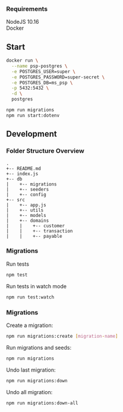 ### Requirements
NodeJS 10.16 </br>
Docker

## Start
```bash
docker run \
  --name psp-postgres \
  -e POSTGRES_USER=super \
  -e POSTGRES_PASSWORD=super-secret \
  -e POSTGRES_DB=ms_psp \
  -p 5432:5432 \
  -d \
  postgres

npm run migrations
npm run start:dotenv
```

## Development
### Folder Structure Overview
```
.
+-- README.md
+-- index.js
+-- db
|    +-- migrations
|    +-- seeders
|    +-- config
+-- src
|    +-- app.js
|    +-- utils
|    +-- models
|    +-- domains
|    |    +-- customer
|    |    +-- transaction
|    |    +-- payable

```
### Migrations

Run tests
```bash
npm test
```

Run tests in watch mode
```bash
npm run test:watch
```


### Migrations

Create a migration:
```bash
npm run migrations:create [migration-name]
```

Run migrations and seeds:
```bash
npm run migrations
```

Undo last migration:
```bash
npm run migrations:down
```

Undo all migration:
```bash
npm run migrations:down-all
```
